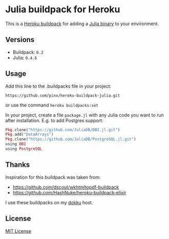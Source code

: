 # Julia buildpack for Heroku

This is a [Heroku buildpack][0] for adding a [Julia binary][1] to your environment.


## Versions

* Buildpack: `0.2`
* Julia: `0.4.6`


## Usage

Add this line to the .buildpacks file in your project:

`https://github.com/pinx/heroku-buildpack-julia.git`

or use the command `heroku buildpacks:set`

In your project, create a file `package.jl` with any
Julia code you want to run after installation.
E.g. to add Postgres support:
```elixir
Pkg.clone("https://github.com/JuliaDB/DBI.jl.git")
Pkg.add("DataArrays")
Pkg.clone("https://github.com/JuliaDB/PostgreSQL.jl.git")
using DBI
using PostgreSQL
```


## Thanks

Inspiration for this buildpack was taken from:

* <https://github.com/dscout/wkhtmltopdf-buildpack>
* <https://github.com/HashNuke/heroku-buildpack-elixir>

I use these buildpacks on my [dokku][2] host.


## License

[MIT License](https://github.com/pinx/heroku-buildpack-julia/blob/master/LICENSE)


[0]: http://devcenter.heroku.com/articles/buildpacks
[1]: http://julialang.org
[2]: http://dokku.viewdocs.io/dokku/

